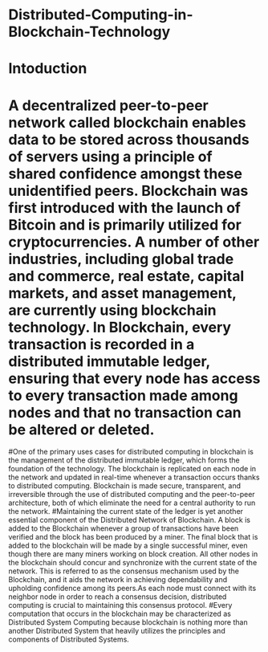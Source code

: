 # Distributed-Computing-in-Blockchain-Technology
# Intoduction
# A decentralized peer-to-peer network called blockchain enables data to be stored across thousands of servers using a principle of shared confidence amongst these unidentified peers. Blockchain was first introduced with the launch of Bitcoin and is primarily utilized for cryptocurrencies. A number of other industries, including global trade and commerce, real estate, capital markets, and asset management, are currently using blockchain technology. In Blockchain, every transaction is recorded in a distributed immutable ledger, ensuring that every node has access to every transaction made among nodes and that no transaction can be altered or deleted.
#One of the primary uses cases for distributed computing in blockchain is the management of the distributed immutable ledger, which forms the foundation of the technology. The blockchain is replicated on each node in the network and updated in real-time whenever a transaction occurs thanks to distributed computing. Blockchain is made secure, transparent, and irreversible through the use of distributed computing and the peer-to-peer architecture, both of which eliminate the need for a central authority to run the network.
#Maintaining the current state of the ledger is yet another essential component of the Distributed Network of Blockchain. A block is added to the Blockchain whenever a group of transactions have been verified and the block has been produced by a miner. The final block that is added to the blockchain will be made by a single successful miner, even though there are many miners working on block creation. All other nodes in the blockchain should concur and synchronize with the current state of the network. This is referred to as the consensus mechanism used by the Blockchain, and it aids the network in achieving dependability and upholding confidence among its peers.As each node must connect with its neighbor node in order to reach a consensus decision, distributed computing is crucial to maintaining this consensus protocol.
#Every computation that occurs in the blockchain may be characterized as Distributed System Computing because blockchain is nothing more than another Distributed System that heavily utilizes the principles and components of Distributed Systems.
